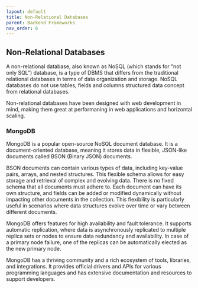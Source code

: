 ```yaml
---
layout: default
title: Non-Relational Databases
parent: Backend Frameworks
nav_order: 6
---
```


## Non-Relational Databases

A non-relational database, also known as NoSQL (which stands for "not only SQL") database, is a type of DBMS that differs from the traditional relational databases in terms of data organization and storage. NoSQL databases do not use tables, fields and columns structured data concept from relational databases.  

Non-relational databases have been designed with web development in mind, making them great at performaning in web applications and horizontal scaling.  

### MongoDB

MongoDB is a popular open-source NoSQL document database. It is a document-oriented database, meaning it stores data in flexible, JSON-like documents called BSON (Binary JSON) documents.  

BSON documents can contain various types of data, including key-value pairs, arrays, and nested structures. This flexible schema allows for easy storage and retrieval of complex and evolving data. There is no fixed schema that all documents must adhere to. Each document can have its own structure, and fields can be added or modified dynamically without impacting other documents in the collection. This flexibility is particularly useful in scenarios where data structures evolve over time or vary between different documents.  

MongoDB offers features for high availability and fault tolerance. It supports automatic replication, where data is asynchronously replicated to multiple replica sets or nodes to ensure data redundancy and availability. In case of a primary node failure, one of the replicas can be automatically elected as the new primary node.  

MongoDB has a thriving community and a rich ecosystem of tools, libraries, and integrations. It provides official drivers and APIs for various programming languages and has extensive documentation and resources to support developers.  
